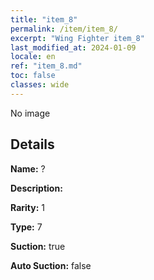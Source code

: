 ```yaml
---
title: "item_8"
permalink: /item/item_8/
excerpt: "Wing Fighter item_8"
last_modified_at: 2024-01-09
locale: en
ref: "item_8.md"
toc: false
classes: wide
---
```



 No image



## Details

 **Name:** ? 

 **Description:** 

 **Rarity:** 1 

 **Type:** 7 

 **Suction:** true 

 **Auto Suction:** false 


